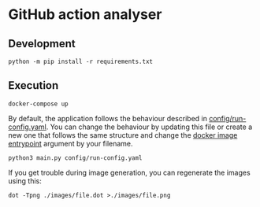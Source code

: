 # GitHub action analyser

## Development
```shell
python -m pip install -r requirements.txt
```

## Execution
```shell
docker-compose up
```

By default, the application follows the behaviour described in [config/run-config.yaml](./config/run-config.yaml). You 
can change the behaviour by updating this file or create a new one that follows the same structure and change the
[docker image entrypoint](./Dockerfile) argument by your filename.

```shell
python3 main.py config/run-config.yaml
```

If you get trouble during image generation, you can regenerate the images using this:
```shell
dot -Tpng ./images/file.dot >./images/file.png
```